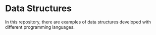 # Data Structures
In this repository, there are examples of data structures developed with different programming languages.
